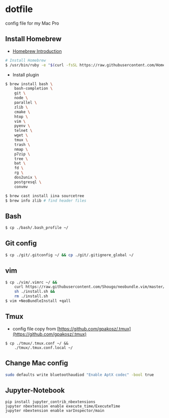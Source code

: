 # dotfile
config file for my Mac Pro

## Install Homebrew
+ [Homebrew Introduction](https://brew.sh/)
```sh
# Install Homebrew
$ /usr/bin/ruby -e "$(curl -fsSL https://raw.githubusercontent.com/Homebrew/install/master/install)"
```

+ Install plugin
```sh
$ brew install bash \
    bash-completion \
    git \
    node \
    parallel \
    zlib \
    cmake \
    htop \
    vim \
    pyenv \
    telnet \
    wget \
    tmux \
    trash \
    nmap \
    p7zip \
    tree \
    bat \
    fd \
    rg \
    dos2unix \
    postgresql \
    convmv

$ brew cast install iina sourcetree
$ brew info zlib # find header files
```

## Bash
```sh
$ cp ./bash/.bash_profile ~/
```

## Git config
```sh
$ cp ./git/.gitconfig ~/ && cp ./git/.gitignore_global ~/
```

## vim
```sh
$ cp ./vim/.vimrc ~/ &&
    curl https://raw.githubusercontent.com/Shougo/neobundle.vim/master/bin/install.sh > install.sh &&
    sh ./install.sh &&
    rm ./install.sh
$ vim +NeoBundleInstall +qall
```

## Tmux
+ config file copy from [https://github.com/gpakosz/.tmux](https://github.com/gpakosz/.tmux)
```
$ cp ./tmux/.tmux.conf ~/ &&
    ./tmux/.tmux.conf.local ~/
```

## Change Mac config
```sh
sudo defaults write bluetoothaudiod "Enable AptX codec" -bool true
```

## Jupyter-Notebook
```
pip install jupyter_contrib_nbextensions
jupyter nbextension enable execute_time/ExecuteTime
jupyter nbextension enable varInspector/main
```

